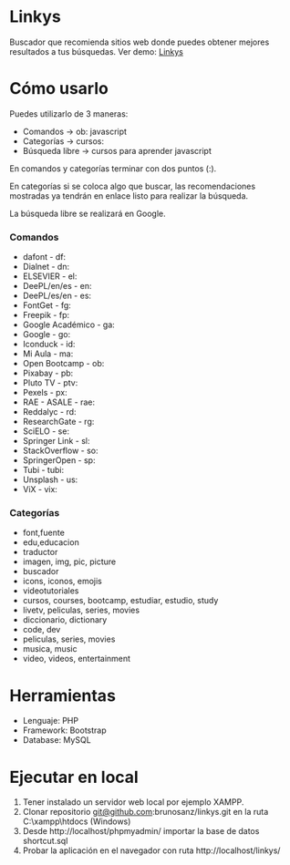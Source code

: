 # Linkys
Buscador que recomienda sitios web donde puedes obtener mejores resultados a tus búsquedas. Ver demo: [Linkys](https://www.brunosanz.com/linkys/)

# Cómo usarlo

Puedes utilizarlo de 3 maneras:

- Comandos -> ob: javascript
- Categorías -> cursos:
- Búsqueda libre -> cursos para aprender javascript

En comandos y categorías terminar con dos puntos (:).

En categorías si se coloca algo que buscar, las recomendaciones mostradas ya tendrán en enlace listo para realizar la búsqueda.

La búsqueda libre se realizará en Google.

### Comandos

- dafont - df:
- Dialnet - dn:
- ELSEVIER - el:
- DeePL/en/es - en:
- DeePL/es/en - es:
- FontGet - fg:
- Freepik - fp:
- Google Académico - ga:
- Google - go:
- Iconduck - id:
- Mi Aula - ma:
- Open Bootcamp - ob:
- Pixabay - pb:
- Pluto TV - ptv:
- Pexels - px:
- RAE - ASALE - rae:
- Reddalyc - rd:
- ResearchGate - rg:
- SciELO - se:
- Springer Link - sl:
- StackOverflow - so:
- SpringerOpen - sp:
- Tubi - tubi:
- Unsplash - us:
- ViX - vix:

### Categorías

- font,fuente
- edu,educacion
- traductor
- imagen, img, pic, picture
- buscador
- icons, iconos, emojis
- videotutoriales
- cursos, courses, bootcamp, estudiar, estudio, study
- livetv, peliculas, series, movies
- diccionario, dictionary
- code, dev
- peliculas, series, movies
- musica, music
- video, videos, entertainment


# Herramientas

- Lenguaje: PHP
- Framework: Bootstrap
- Database: MySQL

# Ejecutar en local

1. Tener instalado un  servidor web local por ejemplo XAMPP.
2. Clonar repositorio git@github.com:brunosanz/linkys.git en la ruta C:\xampp\htdocs (Windows)
3. Desde http://localhost/phpmyadmin/ importar la base de datos shortcut.sql
4. Probar la aplicación en el navegador con ruta http://localhost/linkys/
 

